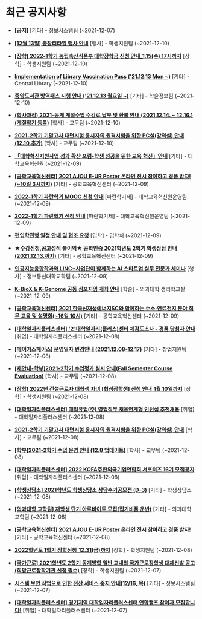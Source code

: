 # 최근 공지사항

* **[[공지]](http://ajou.ac.kr/kr/ajou/notice.do?mode=view&amp;articleNo=141548&amp;article.offset=0&amp;articleLimit=30)**
 [기타] - 정보시스템팀 (~2021-12-07)

* **[[12월 13일] 총장티타임 행사 안내](http://ajou.ac.kr/kr/ajou/notice.do?mode=view&amp;articleNo=147180&amp;article.offset=0&amp;articleLimit=30)**
 [행사] - 학생지원팀 (~2021-12-10)

* **[[장학] 2022-1학기 농립축산식품부 대학장학금 신청 안내_1.15(수) 17시까지](http://ajou.ac.kr/kr/ajou/notice.do?mode=view&amp;articleNo=147176&amp;article.offset=0&amp;articleLimit=30)**
 [장학] - 학생지원팀 (~2021-12-10)

* **[Implementation of Library Vaccination Pass (&#x27;21.12.13 Mon ~)](http://ajou.ac.kr/kr/ajou/notice.do?mode=view&amp;articleNo=147175&amp;article.offset=0&amp;articleLimit=30)**
 [기타] - Central Library (~2021-12-10)

* **[중앙도서관 방역패스 시행 안내 (&#x27;21.12.13 월요일 ~)](http://ajou.ac.kr/kr/ajou/notice.do?mode=view&amp;articleNo=147174&amp;article.offset=0&amp;articleLimit=30)**
 [기타] - 학술정보팀 (~2021-12-10)

* **[(학사과정) 2021-동계 계절수업 수강료 납부 및 환불 안내 (2021.12.14. ~ 12.16.)(계절학기 등록)](http://ajou.ac.kr/kr/ajou/notice.do?mode=view&amp;articleNo=147170&amp;article.offset=0&amp;articleLimit=30)**
 [학사] - 교무팀 (~2021-12-10)

* **[2021-2학기 기말고사 대면시험 응시자의 원격시험을 위한 PC실(강의실) 안내(12.10.추가)](http://ajou.ac.kr/kr/ajou/notice.do?mode=view&amp;articleNo=147166&amp;article.offset=0&amp;articleLimit=30)**
 [학사] - 교무팀 (~2021-12-10)

* **[「대학혁신지원사업 성과 확산 포럼-학생 성공을 위한 교육 혁신」안내](http://ajou.ac.kr/kr/ajou/notice.do?mode=view&amp;articleNo=147160&amp;article.offset=0&amp;articleLimit=30)**
 [기타] - 대학교육혁신원 (~2021-12-09)

* **[[공학교육혁신센터] 2021 AJOU E-UR Poster 온라인 전시 참여하고 경품 받자!(~10일 3시까지)](http://ajou.ac.kr/kr/ajou/notice.do?mode=view&amp;articleNo=147159&amp;article.offset=0&amp;articleLimit=30)**
 [기타] - 공학교육혁신센터 (~2021-12-09)

* **[2022-1학기 파란학기 MOOC 신청 안내](http://ajou.ac.kr/kr/ajou/notice.do?mode=view&amp;articleNo=147043&amp;article.offset=0&amp;articleLimit=30)**
 [파란학기제] - 대학교육혁신원운영팀 (~2021-12-09)

* **[2022-1학기 파란학기 신청 안내](http://ajou.ac.kr/kr/ajou/notice.do?mode=view&amp;articleNo=147041&amp;article.offset=0&amp;articleLimit=30)**
 [파란학기제] - 대학교육혁신원운영팀 (~2021-12-09)

* **[편입학전형 일정 안내 및 협조 요청](http://ajou.ac.kr/kr/ajou/notice.do?mode=view&amp;articleNo=147035&amp;article.offset=0&amp;articleLimit=30)**
 [입학] - 입학처 (~2021-12-09)

* **[★수강신청,공고성적 불이익★ 공학인증 2021학년도 2학기 학생상담 안내 (2021.12.13.까지)](http://ajou.ac.kr/kr/ajou/notice.do?mode=view&amp;articleNo=146974&amp;article.offset=0&amp;articleLimit=30)**
 [기타] - 공학교육혁신센터 (~2021-12-09)

* **[인공지능융합학과와 LINC+사업단이 함께하는 AI 스타트업 실무 전문가 세미나](http://ajou.ac.kr/kr/ajou/notice.do?mode=view&amp;articleNo=146929&amp;article.offset=0&amp;articleLimit=30)**
 [행사] - 정보통신대학교학팀 (~2021-12-09)

* **[K-BioX &amp; K-Genome 공동 심포지엄 개최 안내](http://ajou.ac.kr/kr/ajou/notice.do?mode=view&amp;articleNo=146928&amp;article.offset=0&amp;articleLimit=30)**
 [학술] - 의과대학 생리학교실 (~2021-12-09)

* **[[공학교육혁신센터] 2021 한국신재생에너지SC와 함께하는 수소·연료전지 분야 직무 교육 및 설명회(~16일 10시)](http://ajou.ac.kr/kr/ajou/notice.do?mode=view&amp;articleNo=146919&amp;article.offset=0&amp;articleLimit=30)**
 [기타] - 공학교육혁신센터 (~2021-12-09)

* **[[대학일자리플러스센터] &#x27;21대학일자리(플러스)센터 체감도조사 - 경품 당첨자 안내](http://ajou.ac.kr/kr/ajou/notice.do?mode=view&amp;articleNo=146909&amp;article.offset=0&amp;articleLimit=30)**
 [취업] - 대학일자리플러스센터 (~2021-12-08)

* **[[메이커스페이스] 운영일자 변경안내 (2021.12.08-12.17)](http://ajou.ac.kr/kr/ajou/notice.do?mode=view&amp;articleNo=146898&amp;article.offset=0&amp;articleLimit=30)**
 [기타] - 창업지원팀 (~2021-12-08)

* **[[재안내-학부]2021-2학기 수업평가 실시 안내(Fall Semester Course Evaluation)](http://ajou.ac.kr/kr/ajou/notice.do?mode=view&amp;articleNo=146894&amp;article.offset=0&amp;articleLimit=30)**
 [학사] - 교무팀 (~2021-12-08)

* **[[장학] 2022년 건설근로자 대학생 자녀 [협성장학생] 신청 안내_1월 10일까지](http://ajou.ac.kr/kr/ajou/notice.do?mode=view&amp;articleNo=146890&amp;article.offset=0&amp;articleLimit=30)**
 [장학] - 학생지원팀 (~2021-12-08)

* **[[대학일자리플러스센터] 매일유업(주) 영업직무 채용연계형 인턴십 추천채용](http://ajou.ac.kr/kr/ajou/notice.do?mode=view&amp;articleNo=145126&amp;article.offset=0&amp;articleLimit=30)**
 [취업] - 대학일자리플러스센터 (~2021-12-08)

* **[2021-2학기 기말고사 대면시험 응시자의 원격시험을 위한 PC실(강의실) 안내](http://ajou.ac.kr/kr/ajou/notice.do?mode=view&amp;articleNo=145123&amp;article.offset=0&amp;articleLimit=30)**
 [학사] - 교무팀 (~2021-12-08)

* **[[학부]2021-2학기 수업 운영 안내 (12.8 업데이트)](http://ajou.ac.kr/kr/ajou/notice.do?mode=view&amp;articleNo=144649&amp;article.offset=0&amp;articleLimit=30)**
 [학사] - 교무팀 (~2021-12-08)

* **[[대학일자리플러스센터] 2022 KOFA주한외국기업연합회 서포터즈 16기 모집공지](http://ajou.ac.kr/kr/ajou/notice.do?mode=view&amp;articleNo=144577&amp;article.offset=0&amp;articleLimit=30)**
 [취업] - 대학일자리플러스센터 (~2021-12-08)

* **[[학생상담소] 2021학년도 학생상담소 상담수기공모전 (D-3)](http://ajou.ac.kr/kr/ajou/notice.do?mode=view&amp;articleNo=144554&amp;article.offset=0&amp;articleLimit=30)**
 [기타] - 학생상담소 (~2021-12-08)

* **[[의과대학 교학팀] 재학생 단기 아르바이트 모집(집기비품 운반)](http://ajou.ac.kr/kr/ajou/notice.do?mode=view&amp;articleNo=142689&amp;article.offset=0&amp;articleLimit=30)**
 [기타] - 의과대학 교학팀 (~2021-12-08)

* **[[공학교육혁신센터] 2021 AJOU E-UR Poster 온라인 전시 참여하고 경품 받자!](http://ajou.ac.kr/kr/ajou/notice.do?mode=view&amp;articleNo=142669&amp;article.offset=0&amp;articleLimit=30)**
 [기타] - 공학교육혁신센터 (~2021-12-08)

* **[2022학년도 1학기 장학신청_12.31(금)까지](http://ajou.ac.kr/kr/ajou/notice.do?mode=view&amp;articleNo=142664&amp;article.offset=0&amp;articleLimit=30)**
 [장학] - 학생지원팀 (~2021-12-08)

* **[[국가근로] 2021학년도 2학기 동계방학 일반 교내외 국가근로장학생 대체선발 공고(희망근로장학기관 신청 필수)](http://ajou.ac.kr/kr/ajou/notice.do?mode=view&amp;articleNo=142626&amp;article.offset=0&amp;articleLimit=30)**
 [장학] - 학생지원팀 (~2021-12-07)

* **[시스템 보안 작업으로 인한 전산 서비스 중지 안내(12/16, 목)](http://ajou.ac.kr/kr/ajou/notice.do?mode=view&amp;articleNo=142381&amp;article.offset=0&amp;articleLimit=30)**
 [기타] - 정보시스템팀 (~2021-12-07)

* **[[대학일자리플러스센터] 경기지역 대학일자리플러스센터 연합캠프 참여자 모집합니다!](http://ajou.ac.kr/kr/ajou/notice.do?mode=view&amp;articleNo=142121&amp;article.offset=0&amp;articleLimit=30)**
 [취업] - 대학일자리플러스센터 (~2021-12-07)
